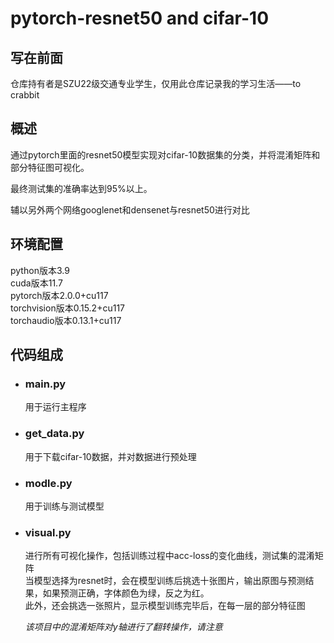 # pytorch-resnet50 and cifar-10
<h2>写在前面</h2>
<p>仓库持有者是SZU22级交通专业学生，仅用此仓库记录我的学习生活——to crabbit</p>
<h2>概述</h2>
<p>通过pytorch里面的resnet50模型实现对cifar-10数据集的分类，并将混淆矩阵和部分特征图可视化。</p>
<p>最终测试集的准确率达到95%以上。</p>
<p>辅以另外两个网络googlenet和densenet与resnet50进行对比</p>
<h2>环境配置</h2>
<p>python版本3.9<br>cuda版本11.7<br>pytorch版本2.0.0+cu117<br>torchvision版本0.15.2+cu117<br>torchaudio版本0.13.1+cu117
<h2>代码组成</h2>
<ul>
  <li><h3>main.py</h3></li>
  <p>用于运行主程序</p>
  <li><h3>get_data.py</h3></li>
  <p>用于下载cifar-10数据，并对数据进行预处理</p>
  <li><h3>modle.py</h3></li>
  <p>用于训练与测试模型</p>
  <li><h3>visual.py</h3></li>
  <p>进行所有可视化操作，包括训练过程中acc-loss的变化曲线，测试集的混淆矩阵<br>
    当模型选择为resnet时，会在模型训练后挑选十张图片，输出原图与预测结果，如果预测正确，字体颜色为绿，反之为红。<br>
    此外，还会挑选一张照片，显示模型训练完毕后，在每一层的部分特征图
  </p>
  <p><i>该项目中的混淆矩阵对y轴进行了翻转操作，请注意</i></p>
</ul>
